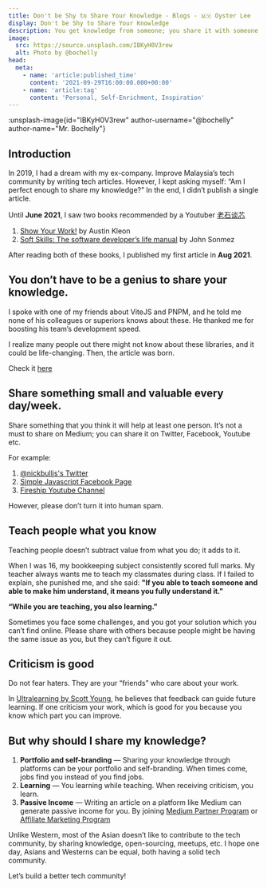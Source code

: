 ```yaml
---
title: Don't be Shy to Share Your Knowledge - Blogs - 🇲🇾 Oyster Lee
display: Don't be Shy to Share Your Knowledge
description: You get knowledge from someone; you share it with someone else.
image:
  src: https://source.unsplash.com/IBKyH0V3rew
  alt: Photo by @bochelly
head:
  meta:
    - name: 'article:published_time'
      content: '2021-09-29T16:00:00.000+00:00'
    - name: 'article:tag'
      content: 'Personal, Self-Enrichment, Inspiration'
---
```


:unsplash-image{id="IBKyH0V3rew" author-username="@bochelly" author-name="Mr. Bochelly"}

## Introduction
In 2019, I had a dream with my ex-company. Improve Malaysia’s tech community by writing tech articles. However, I kept asking myself: “Am I perfect enough to share my knowledge?” In the end, I didn’t publish a single article.

Until **June 2021**, I saw two books recommended by a Youtuber [老石谈芯](https://www.youtube.com/channel/UC5mVFJf71Ax6TJZcbmTnilw)

1. [Show Your Work!](https://austinkleon.com/show-your-work/) by Austin Kleon
2. [Soft Skills: The software developer’s life manual](https://www.amazon.com/Soft-Skills-software-developers-manual/dp/1617292397) by John Sonmez

After reading both of these books, I published my first article in **Aug 2021**.

## You don’t have to be a genius to share your knowledge.
I spoke with one of my friends about ViteJS and PNPM, and he told me none of his colleagues or superiors knows about these. He thanked me for boosting his team’s development speed.

I realize many people out there might not know about these libraries, and it could be life-changing. Then, the article was born.

Check it [here](https://betterprogramming.pub/3-libraries-i-use-in-most-javascript-frontend-projects-555387be69c)

## Share something small and valuable every day/week.
Share something that you think it will help at least one person. It’s not a must to share on Medium; you can share it on Twitter, Facebook, Youtube etc.

For example:
1. [@nickbulljs's Twitter](https://twitter.com/nickbulljs/status/1371347011077832704)
2. [Simple Javascript Facebook Page](https://www.facebook.com/simpleJavascript)
3. [Fireship Youtube Channel](https://www.youtube.com/c/Fireship)

However, please don’t turn it into human spam.

## Teach people what you know
Teaching people doesn’t subtract value from what you do; it adds to it.

When I was 16, my bookkeeping subject consistently scored full marks. My teacher always wants me to teach my classmates during class. If I failed to explain, she punished me, and she said: **"If you able to teach someone and able to make him understand, it means you fully understand it."**

**“While you are teaching, you also learning.”**

Sometimes you face some challenges, and you got your solution which you can’t find online. Please share with others because people might be having the same issue as you, but they can’t figure it out.

## Criticism is good
Do not fear haters. They are your “friends” who care about your work.

In [Ultralearning by Scott Young](https://www.scotthyoung.com/blog/ultralearning/), he believes that feedback can guide future learning. If one criticism your work, which is good for you because you know which part you can improve.

## But why should I share my knowledge?
1. **Portfolio and self-branding** — Sharing your knowledge through platforms can be your portfolio and self-branding. When times come, jobs find you instead of you find jobs.
2. **Learning** — You learning while teaching. When receiving criticism, you learn.
3. **Passive Income** — Writing an article on a platform like Medium can generate passive income for you. By joining [Medium Partner Program](https://help.medium.com/hc/en-us/articles/115011694187) or [Affiliate Marketing Program](https://medium.com/trapica/affiliate-marketing-a-step-by-step-guide-539d5c2f11a8)

Unlike Western, most of the Asian doesn’t like to contribute to the tech community, by sharing knowledge, open-sourcing, meetups, etc. I hope one day, Asians and Westerns can be equal, both having a solid tech community.

Let’s build a better tech community!
